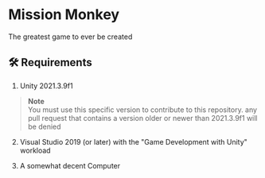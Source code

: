 # Mission Monkey

The greatest game to ever be created

## 🛠️ Requirements

1. Unity 2021.3.9f1
> **Note**  
> You must use this specific version to contribute to this repository. any pull request that contains a version older or newer than 2021.3.9f1 will be denied

2. Visual Studio 2019 (or later) with the "Game Development with Unity" workload

3. A somewhat decent Computer
